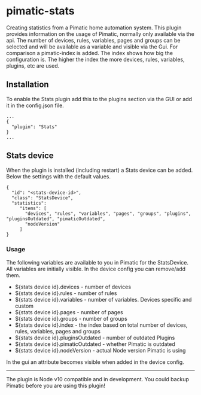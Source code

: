 pimatic-stats
===================

Creating statistics from a Pimatic home automation system.
This plugin provides information on the usage of Pimatic, normally only available via the api.
The number of devices, rules, variables, pages and groups can be selected and will be available as a variable and visible via the Gui. For comparison a pimatic-index is added. The index shows how big the configuration is. The higher the index the more devices, rules, variables, plugins, etc are used.

Installation
------------
To enable the Stats plugin add this to the plugins section via the GUI or add it in the config.json file.

```
...
{
  "plugin": "Stats"
}
...
```

Stats device
-----------------
When the plugin is installed (including restart) a Stats device can be added. Below the settings with the default values.

```
{
  "id": "<stats-device-id>",
  "class": "StatsDevice",
  "statistics":
  	 "items": [
       "devices", "rules", "variables", "pages", "groups", "plugins", "pluginsOutdated", "pimaticOutdated",
       "nodeVersion"
     ]
}
```
### Usage

The following variables are available to you in Pimatic for the StatsDevice. All variables are initially visible. In the device config you can remove/add them.

* ${stats device id}.devices          - number of devices
* ${stats device id}.rules            - number of rules
* ${stats device id}.variables        - number of variables. Devices specific and custom
* ${stats device id}.pages            - number of pages
* ${stats device id}.groups           - number of groups
* ${stats device id}.index      	  - the index based on total number of devices, rules, variables, pages and groups
* ${stats device id}.pluginsOutdated  - number of outdated Plugins
* ${stats device id}.pimaticOutdated  - whether Pimatic is outdated
* ${stats device id}.nodeVersion      - actual Node version Pimatic is using


In the gui an attribute becomes visible when added in the device config.

---------

The plugin is Node v10 compatible and in development. You could backup Pimatic before you are using this plugin!
